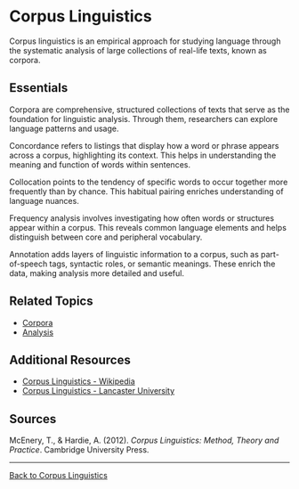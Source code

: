 # Corpus Linguistics

Corpus linguistics is an empirical approach for studying language through the systematic analysis of large collections of real-life texts, known as corpora.

## Essentials

Corpora are comprehensive, structured collections of texts that serve as the foundation for linguistic analysis. Through them, researchers can explore language patterns and usage.

Concordance refers to listings that display how a word or phrase appears across a corpus, highlighting its context. This helps in understanding the meaning and function of words within sentences.

Collocation points to the tendency of specific words to occur together more frequently than by chance. This habitual pairing enriches understanding of language nuances.

Frequency analysis involves investigating how often words or structures appear within a corpus. This reveals common language elements and helps distinguish between core and peripheral vocabulary.

Annotation adds layers of linguistic information to a corpus, such as part-of-speech tags, syntactic roles, or semantic meanings. These enrich the data, making analysis more detailed and useful.

## Related Topics

- [Corpora](Corpora.md)
- [Analysis](../Analysis/README.md)

## Additional Resources

- [Corpus Linguistics - Wikipedia](https://en.wikipedia.org/wiki/Corpus_linguistics)
- [Corpus Linguistics - Lancaster University](http://corpora.lancs.ac.uk/clmtp/)

## Sources

McEnery, T., & Hardie, A. (2012). *Corpus Linguistics: Method, Theory and Practice*. Cambridge University Press.

---

[Back to Corpus Linguistics](README.md)
